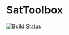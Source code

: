 # SatToolbox

[![Build Status](https://travis-ci.org/ronisbr/SatToolbox.jl.svg?branch=master)](https://travis-ci.org/ronisbr/SatToolbox.jl)

